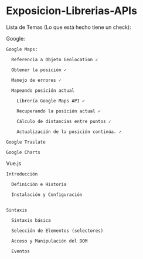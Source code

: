 # Exposicion-Librerias-APIs

Lista de Temas (Lo que está hecho tiene un check):

Google:

    Google Maps:

      Referencia a Objeto Geolocation ✓

      Obtener la posición ✓

      Manejo de errores ✓

      Mapeando posición actual

        Librería Google Maps API ✓

        Recuperando la posición actual ✓

        Cálculo de distancias entre puntos ✓

        Actualización de la posición continúa. ✓

    Google Traslate

    Google Charts

Vue.js

    Introducción

      Definición e Historia

      Instalación y Configuración


    Sintaxis

      Sintaxis básica

      Selección de Elementos (selectores)

      Acceso y Manipulación del DOM

      Eventos
